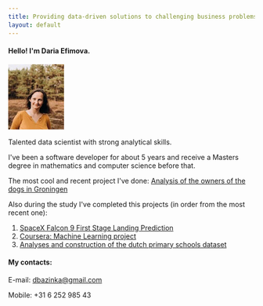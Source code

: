 ```yaml
---
title: Providing data-driven solutions to challenging business problems
layout: default
---
```


#### Hello!  I'm Daria Efimova. 

![photo](photo.jpg)

Talented data scientist with strong analytical skills. 

I've been a software developer for about 5 years 
and receive a Masters degree in mathematics and computer science before that.

The most cool and recent project I've done:
    [Analysis of the owners of the dogs in Groningen](./Nederland/Gron_pet_analysis/index_dogs.html)



Also during the study I've completed this projects (in order from the most recent one):
1. [SpaceX Falcon 9 First Stage Landing Prediction](./SpaceXPrediction/index_spacex.html)
2. [Coursera: Machine Learning project](./MLCourseraProject.html)
3. [Analyses and construction of the dutch primary schools dataset](./school_data/index_school.html)







#### My contacts:

E-mail: dbazinka@gmail.com 

Mobile: +31 6 252 985 43

